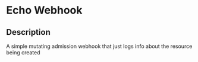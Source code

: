 # Echo Webhook
## Description
A simple mutating admission webhook that just logs info about the resource being created
